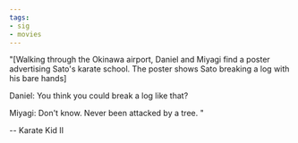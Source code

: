 ```yaml
---
tags:
- sig
- movies
---
```


"[Walking through the Okinawa airport, Daniel and Miyagi find a poster advertising Sato's karate school. The poster shows Sato breaking a log with his bare hands]

Daniel: You think you could break a log like that?

Miyagi: Don't know. Never been attacked by a tree. " 

  -- Karate Kid II